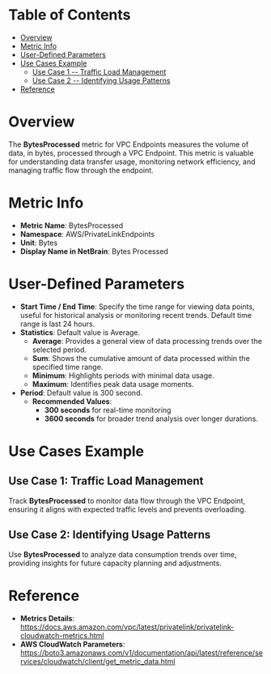 # Table of Contents
- [Overview](#overview)
- [Metric Info](#metric-info)
- [User-Defined Parameters](#user-defined-parameters)
- [Use Cases Example](#example)
    - [Use Case 1 -- Traffic Load Management](#example-1) 
    - [Use Case 2 -- Identifying Usage Patterns](#example-2)
- [Reference](#reference)

# Overview <a name="overview"></a>
The <b>BytesProcessed</b> metric for VPC Endpoints measures the volume of data, in bytes, processed through a VPC Endpoint. This metric is valuable for understanding data transfer usage, monitoring network efficiency, and managing traffic flow through the endpoint.

# Metric Info <a name="metric-info"></a>
* <b>Metric Name</b>: BytesProcessed
* <b>Namespace</b>: AWS/PrivateLinkEndpoints
* <b>Unit</b>: Bytes
* <b>Display Name in NetBrain</b>: Bytes Processed

# User-Defined Parameters <a name="user-defined-parameters"></a>
* <b>Start Time / End Time</b>: Specify the time range for viewing data points, useful for historical analysis or monitoring recent trends. Default time range is last 24 hours.
* <b>Statistics</b>: Default value is Average.
  * <b>Average</b>: Provides a general view of data processing trends over the selected period.
  * <b>Sum</b>: Shows the cumulative amount of data processed within the specified time range.
  * <b>Minimum</b>: Highlights periods with minimal data usage.
  * <b>Maximum</b>: Identifies peak data usage moments.
* <b>Period</b>: Default value is 300 second.
  * <b>Recommended Values</b>:
    * <b>300 seconds</b> for real-time monitoring
    * <b>3600 seconds</b> for broader trend analysis over longer durations.

# Use Cases Example <a name="example"></a>
## Use Case 1: Traffic Load Management <a name="example-1"></a>
Track <b>BytesProcessed</b> to monitor data flow through the VPC Endpoint, ensuring it aligns with expected traffic levels and prevents overloading.




## Use Case 2: Identifying Usage Patterns <a name="example-2"></a>
Use <b>BytesProcessed</b> to analyze data consumption trends over time, providing insights for future capacity planning and adjustments.

# Reference <a name="reference"></a>
* <b>Metrics Details</b>: https://docs.aws.amazon.com/vpc/latest/privatelink/privatelink-cloudwatch-metrics.html
* <b>AWS CloudWatch Parameters</b>: https://boto3.amazonaws.com/v1/documentation/api/latest/reference/services/cloudwatch/client/get_metric_data.html